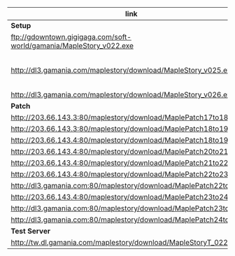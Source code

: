 |link|desc|
|----|----|
|**Setup**|
|ftp://gdowntown.gigigaga.com/soft-world/gamania/MapleStory_v022.exe||
|http://dl3.gamania.com/maplestory/download/MapleStory_v025.exe|274.5MB info from xunlei, not downloadable|
|http://dl3.gamania.com/maplestory/download/MapleStory_v026.exe|
|**Patch**|
|http://203.66.143.3:80/maplestory/download/MaplePatch17to18.exe||
|http://203.66.143.3:80/maplestory/download/MaplePatch18to19.exe||
|http://203.66.143.4:80/maplestory/download/MaplePatch18to19.exe||
|http://203.66.143.4:80/maplestory/download/MaplePatch20to21.exe||
|http://203.66.143.4:80/maplestory/download/MaplePatch21to22.exe||
|http://203.66.143.4:80/maplestory/download/MaplePatch22to23.exe||
|http://dl3.gamania.com:80/maplestory/download/MaplePatch22to23.exe||
|http://203.66.143.4:80/maplestory/download/MaplePatch23to24.exe||
|http://dl3.gamania.com:80/maplestory/download/MaplePatch23to24.exe||
|http://dl3.gamania.com:80/maplestory/download/MaplePatch24to25.exe||
|**Test Server**|
|http://tw.dl.gamania.com/maplestory/download/MapleStoryT_022.exe|

